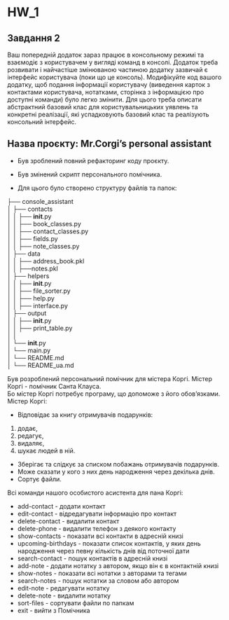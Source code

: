 # HW_1

## Завдання 2

Ваш попередній додаток зараз працює в консольному режимі та взаємодіє з користувачем у вигляді команд в консолі. Додаток треба розвивати і найчастіше змінюваною частиною додатку зазвичай є інтерфейс користувача (поки що це консоль). Модифікуйте код вашого додатку, щоб подання інформації користувачу (виведення карток з контактами користувача, нотатками, сторінка з інформацією про доступні команди) було легко змінити. Для цього треба описати абстрактний базовий клас для користувальницьких уявлень та конкретні реалізації, які успадковують базовий клас та реалізують консольний інтерфейс.

## Назва проєкту: Mr.Corgi’s personal assistant

* Був зроблений повний рефакторинг коду проєкту. 

* Був змінений скрипт персонального помічника. 

* Для цього було створено структуру файлів та папок:

├── console_assistant  
│    ├── contacts    
│    │   ├── __init__.py  
│    │   ├── book_classes.py  
│    │   ├── contact_classes.py  
│    │   ├── fields.py  
│    │   ├── note_classes.py  
│    ├── data  
│    │   ├── address_book.pkl  
│    │   ├──notes.pkl  
│    ├── helpers  
│    │   ├── __init__.py  
│    │   ├── file_sorter.py  
│    │   ├── help.py  
│    │   ├── interface.py  
│    ├── output  
│    │   ├── __init__.py  
│    │   ├── print_table.py    
│    │  
│    └── __init__.py  
│    └── main.py  
│    └── README.md    
│    └── README_ua.md    


Був розроблений персональний помічник для містера Коргі. Містер Коргі - помічник Санта Клауса.   
Бо містер Коргі потребує програму, що допоможе з його обов’язками.  
Містер Коргі:   
- Відповідає за книгу отримувачів подарунків:
1. додає, 
2. редагує, 
3. видаляє, 
4. шукає людей в ній.
- Зберігає та слідкує за списком побажань отримувачів подарунків.
- Може сказати у кого з них день народження через декілька днів.
- Сортує файли.
  
Всі команди нашого особистого асистента для пана Коргі:  
  
- add-contact              - додати контакт 
- edit-contact             - відредагувати інформацію про контакт
- delete-contact           - видалити контакт
- delete-phone             - видалити телефон з деякого контакту
- show-contacts            - показати всі контакти в адресній книзі
- upcoming-birthdays       - показати список контактів, у яких день народження через певну кількість днів від поточної дати
- search-contact           - пошук контактів в адресній книзі
- add-note                 - додати нотатку з автором, якщо він є в контактній книзі
- show-notes               - показати всі нотатки з авторами та тегами
- search-notes             - пошук нотатки за словом або автором
- edit-note                - редагувати нотатку 
- delete-note              - видалити нотатку
- sort-files               - сортувати файли по папкам 
- exit                     - вийти з Помічника
